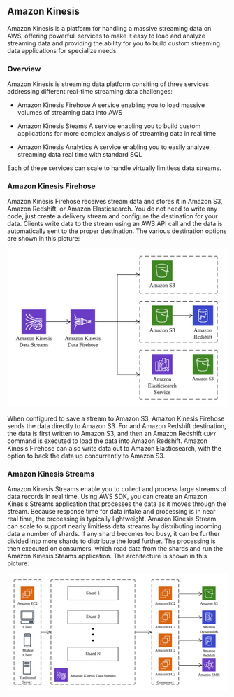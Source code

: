 ## Amazon Kinesis

Amazon Kinesis is a platform for handling a massive streaming data on AWS, offering powerfull services to make it easy to load and analyze streaming data and providing the ability for you to build custom streaming data applications for specialize needs.

### Overview

Amazon Kinesis is streaming data platform consiting of three services addressing different real-time streaming data challenges:

- Amazon Kinesis Firehose
A service enabling you to load massive volumes of streaming data into AWS

- Amazon Kinesis Steams
A service enabling you to build custom applications for more complex analysis of streaming data in real time

- Amazon Kinesis Analytics
A service enabling you to easily analyze streaming data real time with standard SQL

Each of these services can scale to handle virtually limitless data streams.

### Amazon Kinesis Firehose

Amazon Kinesis Firehose receives stream data and stores it in Amazon S3, Amazon Redshift, or Amazon Elasticsearch. You do not need to write any code, just create a delivery stream and configure the destination for your data. Clients write data to the stream using an AWS API call and the data is automatically sent to the proper destination. The various destination options are shown in this picture:

<img src="./images/aws-kinesis.png" width="720"/>

When configured to save a stream to Amazon S3, Amazon Kinesis Firehose sends the data directly to Amazon S3. For and Amazon Redshift destination, the data is first written to Amazon S3, and then an Amazon Redshift `COPY` command is executed to load the data into Amazon Redshift. Amazon Kinesis Firehose can also write data out to Amazon Elasticsearch, with the option to back the data up concurrently to Amazon S3.

### Amazon Kinesis Streams 

Amazon Kinesis Streams enable you to collect and process large streams of data records in real time. Using AWS SDK, you can create an Amazon Kinesis Streams application that processes the data as it moves through the stream. Because response time for data intake and processing is in near real time, the prcoessing is typically lightweight. Amazon Kinesis Stream can scale to support nearly limitless data streams by distributing incoming data a number of shards. If any shard becomes too busy, it can be further divided into more shards to distribute the load further. The processing is then executed on consumers, which read data from the shards and run the Amazon Kinesis Steams application. The architecture is shown in this picture:

<img src="./images/aws-kinesis-stream.png" width="720"/>